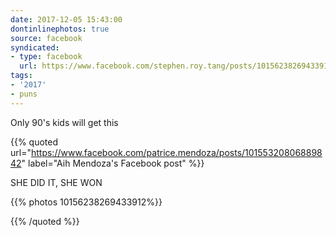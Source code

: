 ```yaml
---
date: 2017-12-05 15:43:00
dontinlinephotos: true
source: facebook
syndicated:
- type: facebook
  url: https://www.facebook.com/stephen.roy.tang/posts/10156238269433912
tags:
- '2017'
- puns
---
```


Only 90's kids will get this

{{% quoted url="https://www.facebook.com/patrice.mendoza/posts/10155320806889842" label="Aih Mendoza's Facebook post" %}}

SHE DID IT, SHE WON

{{% photos 10156238269433912%}}



{{% /quoted %}}